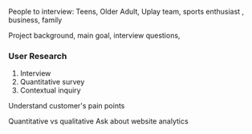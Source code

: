 People to interview:
Teens, Older Adult, Uplay team, sports enthusiast , business, family

Project background, main goal, interview questions, 

### User Research
1. Interview
2. Quantitative survey
3. Contextual inquiry

Understand customer's pain points

Quantitative vs qualitative
Ask about website analytics 